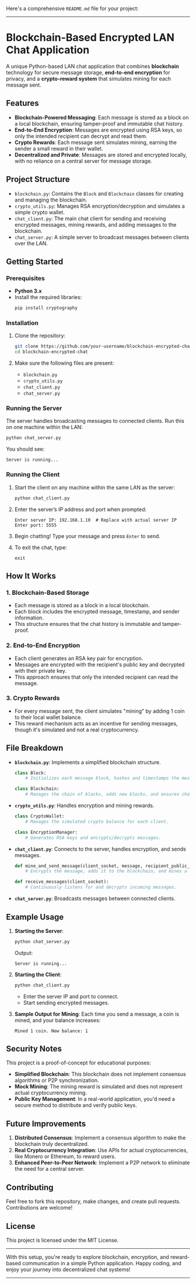 Here's a comprehensive `README.md` file for your project:

---

# Blockchain-Based Encrypted LAN Chat Application

A unique Python-based LAN chat application that combines **blockchain** technology for secure message storage, **end-to-end encryption** for privacy, and a **crypto-reward system** that simulates mining for each message sent.

## Features

- **Blockchain-Powered Messaging**: Each message is stored as a block on a local blockchain, ensuring tamper-proof and immutable chat history.
- **End-to-End Encryption**: Messages are encrypted using RSA keys, so only the intended recipient can decrypt and read them.
- **Crypto Rewards**: Each message sent simulates mining, earning the sender a small reward in their wallet.
- **Decentralized and Private**: Messages are stored and encrypted locally, with no reliance on a central server for message storage.

## Project Structure

- `blockchain.py`: Contains the `Block` and `Blockchain` classes for creating and managing the blockchain.
- `crypto_utils.py`: Manages RSA encryption/decryption and simulates a simple crypto wallet.
- `chat_client.py`: The main chat client for sending and receiving encrypted messages, mining rewards, and adding messages to the blockchain.
- `chat_server.py`: A simple server to broadcast messages between clients over the LAN.

## Getting Started

### Prerequisites

- **Python 3.x**
- Install the required libraries:
  ```bash
  pip install cryptography
  ```

### Installation

1. Clone the repository:
   ```bash
   git clone https://github.com/your-username/blockchain-encrypted-chat.git
   cd blockchain-encrypted-chat
   ```

2. Make sure the following files are present:
   - `blockchain.py`
   - `crypto_utils.py`
   - `chat_client.py`
   - `chat_server.py`

### Running the Server

The server handles broadcasting messages to connected clients. Run this on one machine within the LAN:

```bash
python chat_server.py
```

You should see:
```
Server is running...
```

### Running the Client

1. Start the client on any machine within the same LAN as the server:
   ```bash
   python chat_client.py
   ```
2. Enter the server’s IP address and port when prompted:
   ```
   Enter server IP: 192.168.1.10  # Replace with actual server IP
   Enter port: 5555
   ```
3. Begin chatting! Type your message and press `Enter` to send.

4. To exit the chat, type:
   ```
   exit
   ```

## How It Works

### 1. Blockchain-Based Storage
   - Each message is stored as a block in a local blockchain.
   - Each block includes the encrypted message, timestamp, and sender information.
   - This structure ensures that the chat history is immutable and tamper-proof.

### 2. End-to-End Encryption
   - Each client generates an RSA key pair for encryption.
   - Messages are encrypted with the recipient's public key and decrypted with their private key.
   - This approach ensures that only the intended recipient can read the message.

### 3. Crypto Rewards
   - For every message sent, the client simulates "mining" by adding 1 coin to their local wallet balance.
   - This reward mechanism acts as an incentive for sending messages, though it's simulated and not a real cryptocurrency.

## File Breakdown

- **`blockchain.py`**: Implements a simplified blockchain structure.
  ```python
  class Block:
      # Initializes each message block, hashes and timestamps the message data.

  class Blockchain:
      # Manages the chain of blocks, adds new blocks, and ensures chain validity.
  ```

- **`crypto_utils.py`**: Handles encryption and mining rewards.
  ```python
  class CryptoWallet:
      # Manages the simulated crypto balance for each client.

  class EncryptionManager:
      # Generates RSA keys and encrypts/decrypts messages.
  ```

- **`chat_client.py`**: Connects to the server, handles encryption, and sends messages.
  ```python
  def mine_and_send_message(client_socket, message, recipient_public_key):
      # Encrypts the message, adds it to the blockchain, and mines a reward.

  def receive_messages(client_socket):
      # Continuously listens for and decrypts incoming messages.
  ```

- **`chat_server.py`**: Broadcasts messages between connected clients.

## Example Usage

1. **Starting the Server**:
   ```bash
   python chat_server.py
   ```
   Output:
   ```
   Server is running...
   ```

2. **Starting the Client**:
   ```bash
   python chat_client.py
   ```
   - Enter the server IP and port to connect.
   - Start sending encrypted messages.

3. **Sample Output for Mining**:
   Each time you send a message, a coin is mined, and your balance increases:
   ```
   Mined 1 coin. New balance: 1
   ```

## Security Notes

This project is a proof-of-concept for educational purposes:
- **Simplified Blockchain**: This blockchain does not implement consensus algorithms or P2P synchronization.
- **Mock Mining**: The mining reward is simulated and does not represent actual cryptocurrency mining.
- **Public Key Management**: In a real-world application, you'd need a secure method to distribute and verify public keys.

## Future Improvements

1. **Distributed Consensus**: Implement a consensus algorithm to make the blockchain truly decentralized.
2. **Real Cryptocurrency Integration**: Use APIs for actual cryptocurrencies, like Monero or Ethereum, to reward users.
3. **Enhanced Peer-to-Peer Network**: Implement a P2P network to eliminate the need for a central server.

## Contributing

Feel free to fork this repository, make changes, and create pull requests. Contributions are welcome!

## License

This project is licensed under the MIT License.

---

With this setup, you're ready to explore blockchain, encryption, and reward-based communication in a simple Python application. Happy coding, and enjoy your journey into decentralized chat systems!

---
